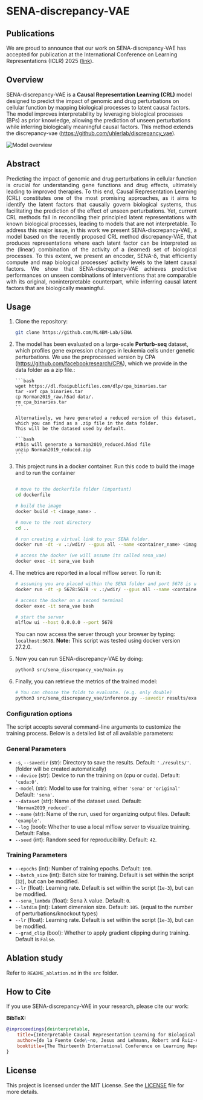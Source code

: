 # SENA-discrepancy-VAE

## Publications

We are proud to announce that our work on SENA-discrepancy-VAE has accepted for publication at the International Conference on Learning Representations (ICLR) 2025 ([link](https://openreview.net/forum?id=3Fgylj4uqL)).

## Overview

SENA-discrepancy-VAE is a **Causal Representation Learning (CRL)** model designed to predict the impact of genomic and drug perturbations on cellular function by mapping biological processes to latent causal factors. The model improves interpretability by leveraging biological processes (BPs) as prior knowledge, allowing the prediction of unseen perturbations while inferring biologically meaningful causal factors. This method extends the discrepancy-vae (https://github.com/uhlerlab/discrepancy_vae).

<img src="imgs/model_overview.png" alt="Model overview" style="max-width:100%;">

## Abstract

<div style="text-align: justify;">
Predicting the impact of genomic and drug perturbations in cellular function is
crucial for understanding gene functions and drug effects, ultimately leading to
improved therapies. To this end, Causal Representation Learning (CRL) constitutes
one of the most promising approaches, as it aims to identify the latent factors
that causally govern biological systems, thus facilitating the prediction of the
effect of unseen perturbations. Yet, current CRL methods fail in reconciling
their principled latent representations with known biological processes, leading
to models that are not interpretable. To address this major issue, in this work
we present SENA-discrepancy-VAE, a model based on the recently proposed
CRL method discrepancy-VAE, that produces representations where each latent
factor can be interpreted as the (linear) combination of the activity of a (learned)
set of biological processes. To this extent, we present an encoder, SENA-δ, that
efficiently compute and map biological processes’ activity levels to the latent causal
factors. We show that SENA-discrepancy-VAE achieves predictive performances
on unseen combinations of interventions that are comparable with its original, noninterpretable 
counterpart, while inferring causal latent factors that are biologically meaningful.
</div>

## Usage

1.  Clone the repository:

    ```bash
    git clone https://github.com/ML4BM-Lab/SENA
    ```

2.  The model has been evaluated on a large-scale **Perturb-seq** dataset,
    which profiles gene expression changes in leukemia cells under genetic perturbations.
    We use the preprocessed version by CPA (https://github.com/facebookresearch/CPA), which
    we provide in the data folder as a zip file.:

        ```bash
        wget https://dl.fbaipublicfiles.com/dlp/cpa_binaries.tar
        tar -xvf cpa_binaries.tar
        cp Norman2019_raw.h5ad data/.
        rm cpa_binaries.tar
        ```

        Alternatively, we have generated a reduced version of this dataset, which you can find as a .zip file in the data folder.
        This will be the datased used by default.

        ```bash
        #this will generate a Norman2019_reduced.h5ad file
        unzip Norman2019_reduced.zip
        ```

3.  This project runs in a docker container. Run this code to build the image and to run the container

    ```bash

    # move to the dockerfile folder (important)
    cd dockerfile

    # build the image
    docker build -t <image_name> .

    # move to the root directory
    cd ..

    # run creating a virtual link to your SENA folder.
    docker run -dt -v .:/wdir/ --gpus all --name <container_name> <image_name>

    # access the docker (we will assume its called sena_vae)
    docker exec -it sena_vae bash
    ```

4.  The metrics are reported in a local mlflow server. To run it:

    ```bash
    # assuming you are placed within the SENA folder and port 5678 is unused
    docker run -dt -p 5678:5678 -v .:/wdir/ --gpus all --name <container_name> <image_name>

    # access the docker on a second terminal
    docker exec -it sena_vae bash

    # start the server
    mlflow ui --host 0.0.0.0 --port 5678

    ```

    You can now access the server through your browser by typing: `localhost:5678`.
    **Note:** This script was tested using docker version 27.2.0.

5.  Now you can run SENA-discrepancy-VAE by doing:

    ```bash
    python3 src/sena_discrepancy_vae/main.py
    ```

6.  Finally, you can retrieve the metrics of the trained model:

    ```bash
    # You can choose the folds to evaluate. (e.g. only double)
    python3 src/sena_discrepancy_vae/inference.py --savedir results/example --evaluation train test double
    ```

### Configuration options

The script accepts several command-line arguments to customize the training process. Below is a detailed list of all available parameters:

### General Parameters

- `-s`, `--savedir` (str): Directory to save the results. Default: `'./results/'`. (folder will be created automatically)
- `--device` (str): Device to run the training on (cpu or cuda). Default: `'cuda:0'`.
- `--model` (str): Model to use for training, either `'sena'` or `'original'` Default: `'sena'`.
- `--dataset` (str): Name of the dataset used. Default: `'Norman2019_reduced'`.
- `--name` (str): Name of the run, used for organizing output files. Default: `'example'`.
- `--log` (bool): Whether to use a local mlflow server to visualize training. Default: False.
- `--seed` (int): Random seed for reproducibility. Default: `42`.

### Training Parameters

- `--epochs` (int): Number of training epochs. Default: `100`.
- `--batch_size` (int): Batch size for training. Default is set within the script (`32`), but can be modified.
- `--lr` (float): Learning rate. Default is set within the script (`1e-3`), but can be modified.
- `--sena_lambda` (float): Sena λ value. Default: `0`.
- `--latdim` (int): Latent dimension size. Default: `105`. (equal to the number of perturbations/knockout types)
- `--lr` (float): Learning rate. Default is set within the script (`1e-3`), but can be modified.
- `--grad_clip` (bool): Whether to apply gradient clipping during training. Default is `False`.

## Ablation study

Refer to `README_ablation.md` in the `src` folder.

## How to Cite

If you use SENA-discrepancy-VAE in your research, please cite our work:

**BibTeX:**

```bibtex
@inproceedings{deinterpretable,
    title={Interpretable Causal Representation Learning for Biological Data in the Pathway Space},
    author={de la Fuente Cede\~no, Jesus and Lehmann, Robert and Ruiz-Arenas, Carlos and Voges, Jan and Mar\'{\i}n-Go\~ni, Irene and de Morentin, Xabier Martinez and Gomez-Cabrero, David and Ochoa, Idoia and Tegn\'er, Jesper and Lagani, Vincenzo and others},
    booktitle={The Thirteenth International Conference on Learning Representations}
}
```

## License

This project is licensed under the MIT License. See the [LICENSE](LICENSE) file for more details.
